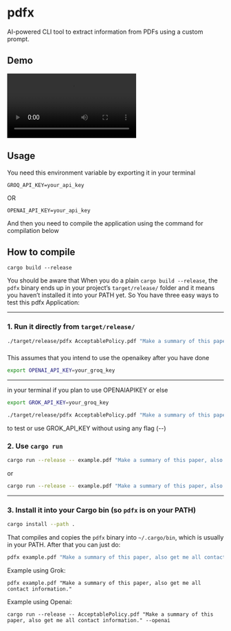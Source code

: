 # pdfx

AI-powered CLI tool to extract information from PDFs using a custom prompt.

## Demo

<video src=https://github.com/user-attachments/assets/ff53181b-07d2-452a-8d15-898634447f13>A video showing various Brush features and scenes</video>

## Usage

You need this environment variable by exporting it in your terminal 

```
GROQ_API_KEY=your_api_key
```

OR

```
OPENAI_API_KEY=your_api_key
```



And then you need  to compile the application using the command for compilation below



## How to compile

```
cargo build --release
```

You should be aware that When you do a plain `cargo build --release`, the `pdfx` binary ends up in your project’s `target/release/` folder and it means you haven’t installed it into your PATH yet. So  You have three easy ways to test this pdfx Application:

---

### 1. Run it directly from `target/release/`

```bash
./target/release/pdfx AcceptablePolicy.pdf "Make a summary of this paper, also get me all contact information." --openai
```  


### 



This assumes that you intend to use the openaikey after you have  done

```bash
export OPENAI_API_KEY=your_groq_key
```
---
in  your terminal if you plan to use OPENAIAPIKEY   or else


```bash
export GROK_API_KEY=your_groq_key
```

```bash
./target/release/pdfx AcceptablePolicy.pdf "Make a summary of this paper, also get me all contact information." 
```   

to test or  use GROK_API_KEY  without using any flag (--)


### 2. Use `cargo run`

```bash
cargo run --release -- example.pdf "Make a summary of this paper, also get me all contact information." --openai
```

or 


```bash
cargo run --release -- example.pdf "Make a summary of this paper, also get me all contact information." 
```

---

### 3. Install it into your Cargo bin (so `pdfx` is on your PATH)

```bash
cargo install --path .
```

That compiles and copies the `pdfx` binary into `~/.cargo/bin`, which is usually in your PATH. After that you can just do:

```bash
pdfx example.pdf "Make a summary of this paper, also get me all contact information." --openai
```


Example using Grok:

```
pdfx example.pdf "Make a summary of this paper, also get me all contact information."
```

Example using Openai:

```
cargo run --release -- AcceptablePolicy.pdf "Make a summary of this paper, also get me all contact information." --openai

```